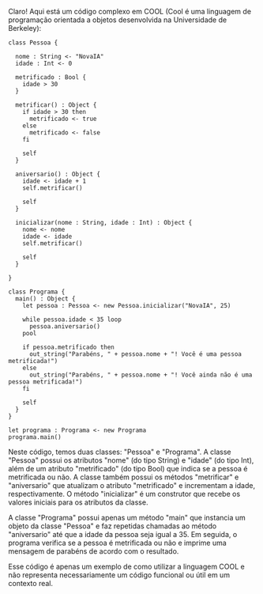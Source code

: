 Claro! Aqui está um código complexo em COOL (Cool é uma linguagem de programação orientada a objetos desenvolvida na Universidade de Berkeley):

```
class Pessoa {

  nome : String <- "NovaIA"
  idade : Int <- 0

  metrificado : Bool {
    idade > 30
  }

  metrificar() : Object {
    if idade > 30 then
      metrificado <- true
    else
      metrificado <- false
    fi

    self
  }

  aniversario() : Object {
    idade <- idade + 1
    self.metrificar()

    self
  }

  inicializar(nome : String, idade : Int) : Object {
    nome <- nome
    idade <- idade
    self.metrificar()

    self
  }

}

class Programa {
  main() : Object {
    let pessoa : Pessoa <- new Pessoa.inicializar("NovaIA", 25)
    
    while pessoa.idade < 35 loop
      pessoa.aniversario()
    pool

    if pessoa.metrificado then
      out_string("Parabéns, " + pessoa.nome + "! Você é uma pessoa metrificada!")
    else
      out_string("Parabéns, " + pessoa.nome + "! Você ainda não é uma pessoa metrificada!")
    fi

    self
  }
}

let programa : Programa <- new Programa
programa.main()
```

Neste código, temos duas classes: "Pessoa" e "Programa". A classe "Pessoa" possui os atributos "nome" (do tipo String) e "idade" (do tipo Int), além de um atributo "metrificado" (do tipo Bool) que indica se a pessoa é metrificada ou não. A classe também possui os métodos "metrificar" e "aniversario" que atualizam o atributo "metrificado" e incrementam a idade, respectivamente. O método "inicializar" é um construtor que recebe os valores iniciais para os atributos da classe.

A classe "Programa" possui apenas um método "main" que instancia um objeto da classe "Pessoa" e faz repetidas chamadas ao método "aniversario" até que a idade da pessoa seja igual a 35. Em seguida, o programa verifica se a pessoa é metrificada ou não e imprime uma mensagem de parabéns de acordo com o resultado.

Esse código é apenas um exemplo de como utilizar a linguagem COOL e não representa necessariamente um código funcional ou útil em um contexto real.